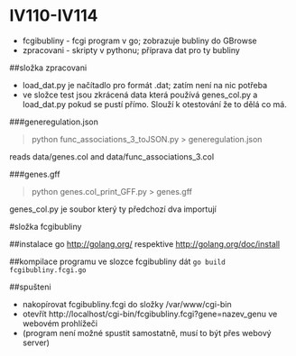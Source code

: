 IV110-IV114
===========

- fcgibubliny - fcgi program v go; zobrazuje bubliny do GBrowse
- zpracovani - skripty v pythonu; příprava dat pro ty bubliny

##složka zpracovani

- load_dat.py je načítadlo pro formát .dat; zatím není na nic potřeba
- ve složce test jsou zkrácená data která používá genes_col.py a load_dat.py pokud se pustí přímo. Slouží k otestování že to dělá co má.

###generegulation.json
> python func_associations_3_toJSON.py > generegulation.json

reads data/genes.col and data/func_associations_3.col

###genes.gff
>python genes.col_print_GFF.py > genes.gff

genes_col.py je soubor který ty předchozí dva importují


#složka fcgibubliny

##instalace go
http://golang.org/ respektive http://golang.org/doc/install

##kompilace programu
ve slozce fcgibubliny dát `go build fcgibubliny.fcgi.go`

##spušteni
- nakopírovat fcgibubliny.fcgi do složky /var/www/cgi-bin
- otevřít http://localhost/cgi-bin/fcgibubliny.fcgi?gene=nazev_genu ve webovém prohlížeči
- (program není možné spustit samostatně, musí to být přes webový server)